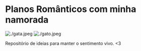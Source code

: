 # Planos Românticos com minha namorada

![./gata.jpeg](Gata) ![./gato.jpeg](Gato)

Repositório de ideias para manter o sentimento vivo. <3